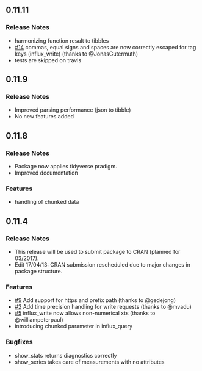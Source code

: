 ## 0.11.11

### Release Notes

- harmonizing function result to tibbles 
- [#14](https://github.com/dleutnant/influxdbr/pull/14) commas, equal signs and spaces are now correctly escaped for tag keys (influx_write) (thanks to @JonasGutermuth)
- tests are skipped on travis

## 0.11.9

### Release Notes

- Improved parsing performance (json to tibble)
- No new features added

## 0.11.8

### Release Notes

- Package now applies tidyverse pradigm.
- Improved documentation

### Features

- handling of chunked data 

## 0.11.4

### Release Notes

- This release will be used to submit package to CRAN (planned for 03/2017).
- Edit 17/04/13: CRAN submission rescheduled due to major changes in package structure.

### Features

- [#9](https://github.com/dleutnant/influxdbr/pull/9) Add support for https and prefix path (thanks to @gedejong)
- [#2](https://github.com/dleutnant/influxdbr/pull/2) Add time precision handling for write requests (thanks to @mvadu)
- [#5](https://github.com/dleutnant/influxdbr/pull/5) influx_write now allows non-numerical xts (thanks to @williampeterpaul)
- introducing chunked parameter in influx_query 

### Bugfixes

- show_stats returns diagnostics correctly
- show_series takes care of measurements with no attributes


